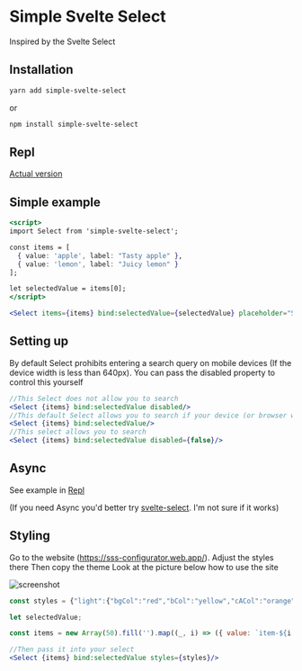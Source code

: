 # Simple Svelte Select

Inspired by the Svelte Select

## Installation

````bash
yarn add simple-svelte-select
````

or 

````bash
npm install simple-svelte-select
````

## Repl

[Actual version](https://svelte.dev/repl/31cba90b9da74c2ebd5d8b10f5d1ee6c?version=3.31.0 "Svelte Repl")

## Simple example

````jsx
<script>
import Select from 'simple-svelte-select';

const items = [
  { value: 'apple', label: "Tasty apple" },
  { value: 'lemon', label: "Juicy lemon" }
];

let selectedValue = items[0];
</script>

<Select items={items} bind:selectedValue={selectedValue} placeholder="Select apple or lemon"/>
````
## Setting up

By default Select prohibits entering a search query on mobile devices (If the device width is less than 640px). You can pass the disabled property to control this yourself

````jsx
//This Select does not allow you to search
<Select {items} bind:selectedValue disabled/>
//This default Select allows you to search if your device (or browser window) is wider than 640 pixels
<Select {items} bind:selectedValue/>
//This select allows you to search
<Select {items} bind:selectedValue disabled={false}/>
````

## Async

See example in [Repl](https://svelte.dev/repl/975f82c7fd1a4f4c81ec16155ad16770?version=3.31.0)

(If you need Async you'd better try [svelte-select](https://www.npmjs.com/package/svelte-select). I'm not sure if it works)
## Styling

Go to the website (https://sss-configurator.web.app/). 
Adjust the styles there
Then copy the theme
Look at the picture below how to use the site

![screenshot](https://i.imgur.com/2iWAGQf.png)

````jsx
const styles = {"light":{"bgCol":"red","bCol":"yellow","cACol":"orange","bHCol":"blue","selCol":"#000","iTCol":"#3f4f5f","iS":"0 2px 3px 0 rgba(44, 62, 80, 0.24)","iHCol":"#E7F2FF","iACol":"#e2efff","iTNSCol":"#000","iATCol":"#fff","iSACol":"#007bff"},"dark":{"bgCol":"#161616","bCol":"#333","cACol":"#006fe8","bHCol":"#444","selCol":"#eee","iTCol":"#eee","iS":"0 2px 2px 0 rgba(24, 24, 24, 0.24)","iHCol":"#252525","iACol":"#323232","iTNSCol":"#eee","iATCol":"#fff","iSACol":"#414141"}}

let selectedValue;

const items = new Array(50).fill('').map((_, i) => ({ value: `item-${i + 1}`, label: `Item ${i + 1}` }))

//Then pass it into your select
<Select {items} bind:selectedValue styles={styles}/>
````